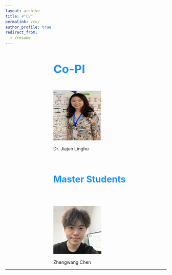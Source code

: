 ```yaml
---
layout: archive
title: #"CV"
permalink: /cv/
author_profile: true
redirect_from:
  - /resume
---
```


<div style="margin-left: 150px;">  
<span style="font-size:18px"> <h1 style="color:	#1E90FF;">Co-PI</h1> </span> <br />
<img src="../images/lh.jpg" alt="Dr.Jiajun Linghu" width="150" height="155" />  
 <p class="name">Dr. Jiajun Linghu</p>  
  <br /> 
  
<span style="font-size:18px"> <h1 style="color:	#1E90FF;">Master Students</h1> </span> <br />  <br />   


<img src="../images/zw.png" alt="Zhengwang Chen" width="150" height="150" />  
<p class="name">Zhengwang Chen</p>  

</div>




  
---


